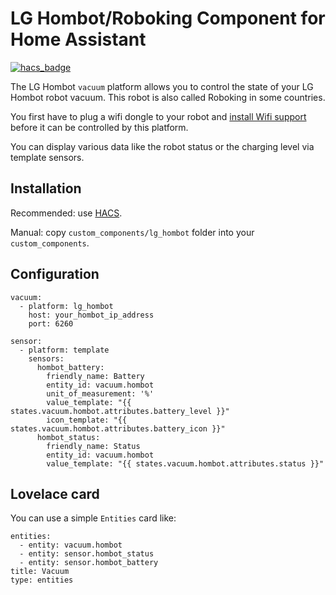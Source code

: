 # LG Hombot/Roboking Component for Home Assistant
[![hacs_badge](https://img.shields.io/badge/HACS-Default-orange.svg)](https://hacs.xyz/)

The LG Hombot `vacuum` platform allows you to control the state of your LG Hombot robot vacuum.
This robot is also called Roboking in some countries.

You first have to plug a wifi dongle to your robot and [install Wifi support](https://www.roboter-forum.com/index.php?thread/10009-lg-hombot-3-0-wlan-kamera-steuerung-per-weboberfl%C3%A4che/&postID=107354#post107354) before it can be controlled by this platform.

You can display various data like the robot status or the charging level via template sensors.

## Installation
Recommended: use [HACS](https://hacs.xyz/).

Manual: copy `custom_components/lg_hombot` folder into your `custom_components`.

## Configuration
```
vacuum:
  - platform: lg_hombot
    host: your_hombot_ip_address
    port: 6260

sensor:
  - platform: template
    sensors:
      hombot_battery:
        friendly_name: Battery
        entity_id: vacuum.hombot
        unit_of_measurement: '%'
        value_template: "{{ states.vacuum.hombot.attributes.battery_level }}"
        icon_template: "{{ states.vacuum.hombot.attributes.battery_icon }}"
      hombot_status:
        friendly_name: Status
        entity_id: vacuum.hombot
        value_template: "{{ states.vacuum.hombot.attributes.status }}"
```

## Lovelace card
You can use a simple `Entities` card like:
```
entities:
  - entity: vacuum.hombot
  - entity: sensor.hombot_status
  - entity: sensor.hombot_battery
title: Vacuum
type: entities
```